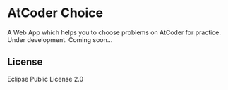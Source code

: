 # AtCoder Choice

A Web App which helps you to choose problems on AtCoder for practice.
Under development. Coming soon...


## License

Eclipse Public License 2.0
